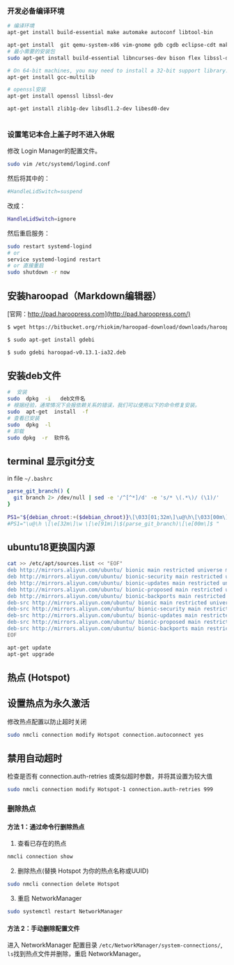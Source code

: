 
###  开发必备编译环境
```bash
# 编译环境
apt-get install build-essential make automake autoconf libtool-bin

apt-get install  git qemu-system-x86 vim-gnome gdb cgdb eclipse-cdt make diffutils exuberant-ctags tmux cscope meld qgit gitg gcc-multilib gcc-multilib g++-multilib
# 最小需要的安装包
sudo apt-get install build-essential libncurses-dev bison flex libssl-dev libelf-dev

# On 64-bit machines, you may need to install a 32-bit support library.
apt-get install gcc-multilib

# openssl安装
apt-get install openssl libssl-dev

apt-get install zlib1g-dev libsdl1.2-dev libesd0-dev 
 
```

 
### 设置笔记本合上盖子时不进入休眠
修改 Login Manager的配置文件。

```bash
sudo vim /etc/systemd/logind.conf
```
然后将其中的：

```bash
#HandleLidSwitch=suspend
```
改成：
```bash
HandleLidSwitch=ignore
```
然后重启服务：

```bash
sudo restart systemd-logind
# or 
service systemd-logind restart
# or 直接重启
sudo shutdown -r now
```

## 安装haroopad（Markdown编辑器）
[官网：http://pad.haroopress.com](http://pad.haroopress.com/)
```bash
$ wget https://bitbucket.org/rhiokim/haroopad-download/downloads/haroopad-v0.13.1-ia32.deb

$ sudo apt-get install gdebi

$ sudo gdebi haroopad-v0.13.1-ia32.deb
```

## 安装deb文件
```bash
#  安装
sudo  dpkg  -i   deb文件名
# 根据经验，通常情况下会报依赖关系的错误，我们可以使用以下的命令修复安装。
sudo  apt-get  install  -f
# 查看已安装
sudo  dpkg  -l
# 卸载
sudo dpkg  -r  软件名
```

## terminal 显示git分支
in file `~/.bashrc`
```bash
parse_git_branch() {                                                                                                                                                                                    
  git branch 2> /dev/null | sed -e '/^[^*]/d' -e 's/* \(.*\)/ (\1)/'
}   
   
PS1="${debian_chroot:+($debian_chroot)}\[\033[01;32m\]\u@\h\[\033[00m\]:\[\033[01;34m\]\w\[\e[91m\]\$(parse_git_branch)\[\033[00m\]\$ "
#PS1="\u@\h \[\e[32m\]\w \[\e[91m\]\$(parse_git_branch)\[\e[00m\]$ "   

```


## ubuntu18更换国内源
```bash
cat >> /etc/apt/sources.list << "EOF"
deb http://mirrors.aliyun.com/ubuntu/ bionic main restricted universe multiverse
deb http://mirrors.aliyun.com/ubuntu/ bionic-security main restricted universe multiverse
deb http://mirrors.aliyun.com/ubuntu/ bionic-updates main restricted universe multiverse
deb http://mirrors.aliyun.com/ubuntu/ bionic-proposed main restricted universe multiverse
deb http://mirrors.aliyun.com/ubuntu/ bionic-backports main restricted universe multiverse
deb-src http://mirrors.aliyun.com/ubuntu/ bionic main restricted universe multiverse
deb-src http://mirrors.aliyun.com/ubuntu/ bionic-security main restricted universe multiverse
deb-src http://mirrors.aliyun.com/ubuntu/ bionic-updates main restricted universe multiverse
deb-src http://mirrors.aliyun.com/ubuntu/ bionic-proposed main restricted universe multiverse
deb-src http://mirrors.aliyun.com/ubuntu/ bionic-backports main restricted universe multiverse
EOF

apt-get update
apt-get upgrade
```


## 热点 (Hotspot)

## 设置热点为永久激活
修改热点配置以防止超时关闭
```bash
sudo nmcli connection modify Hotspot connection.autoconnect yes
```
## 禁用自动超时
检查是否有 connection.auth-retries 或类似超时参数，并将其设置为较大值
```sh
sudo nmcli connection modify Hotspot-1 connection.auth-retries 999
```

### 删除热点
#### 方法 1：通过命令行删除热点
1. 查看已存在的热点
```bash
nmcli connection show
```
2. 删除热点(替换 Hotspot 为你的热点名称或UUID)
```sh
sudo nmcli connection delete Hotspot
```
3. 重启 NetworkManager
```sh
sudo systemctl restart NetworkManager
```
#### 方法 2：手动删除配置文件
进入 NetworkManager 配置目录 `/etc/NetworkManager/system-connections/`, `ls`找到热点文件并删除，重启 NetworkManager。






